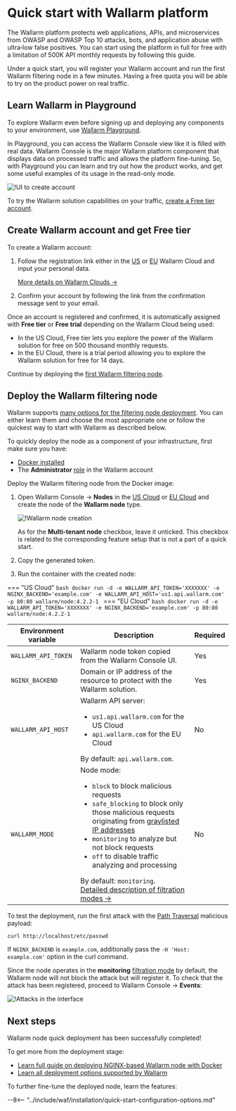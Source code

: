 [operation-mode-rule-docs]:         user-guides/rules/wallarm-mode-rule.md
[filtration-modes-docs]:            admin-en/configure-wallarm-mode.md
[graylist-docs]:                    user-guides/ip-lists/graylist.md
[wallarm-cloud-docs]:               about-wallarm/overview.md#cloud
[user-roles-docs]:                  user-guides/settings/users.md
[rules-docs]:                       user-guides/rules/intro.md
[ip-lists-docs]:                    user-guides/ip-lists/overview.md
[integration-docs]:                 user-guides/settings/integrations/integrations-intro.md
[trigger-docs]:                     user-guides/triggers/triggers.md
[application-docs]:                 user-guides/settings/applications.md
[events-docs]:                      user-guides/events/check-attack.md
[sqli-attack-desc]:                 attacks-vulns-list.md#sql-injection
[xss-attack-desc]:                  attacks-vulns-list.md#crosssite-scripting-xss
[enable-libdetection-docs]:         admin-en/configure-parameters-en.md#wallarm_enable_libdetection

# Quick start with Wallarm platform

The Wallarm platform protects web applications, APIs, and microservices from OWASP and OWASP Top 10 attacks, bots, and application abuse with ultra‑low false positives. You can start using the platform in full for free with a limitation of 500K API monthly requests by following this guide.

Under a quick start, you will register your Wallarm account and run the first Wallarm filtering node in a few minutes. Having a free quota you will be able to try on the product power on real traffic.

## Learn Wallarm in Playground

To explore Wallarm even before signing up and deploying any components to your environment, use [Wallarm Playground](https://my.us1.wallarm.com/playground).

In Playground, you can access the Wallarm Console view like it is filled with real data. Wallarm Console is the major Wallarm platform component that displays data on processed traffic and allows the platform fine-tuning. So, with Playground you can learn and try out how the product works, and get some useful examples of its usage in the read-only mode.

![!UI to create account](images/playground.png)

To try the Wallarm solution capabilities on your traffic, [create a Free tier account](#create-wallarm-account-and-get-free-tier).

## Create Wallarm account and get Free tier

To create a Wallarm account:

1. Follow the registration link either in the [US](https://us1.my.wallarm.com/signup) or [EU](https://my.wallarm.com/signup) Wallarm Cloud and input your personal data.

    [More details on Wallarm Clouds →](about-wallarm/overview.md#cloud)
1. Confirm your account by following the link from the confirmation message sent to your email.

Once an account is registered and confirmed, it is automatically assigned with **Free tier** or **Free trial** depending on the Wallarm Cloud being used:

* In the US Cloud, Free tier lets you explore the power of the Wallarm solution for free on 500 thousand monthly requests.
* In the EU Cloud, there is a trial period allowing you to explore the Wallarm solution for free for 14 days.

Continue by deploying the [first Wallarm filtering node](#deploy-the-wallarm-filtering-node).

## Deploy the Wallarm filtering node

Wallarm supports [many options for the filtering node deployment](installation/supported-deployment-options.md). You can either learn them and choose the most appropriate one or follow the quickest way to start with Wallarm as described below.

To quickly deploy the node as a component of your infrastructure, first make sure you have:

* [Docker installed](https://docs.docker.com/engine/install/)
* The **Administrator** [role][user-roles-docs] in the Wallarm account

Deploy the Wallarm filtering node from the Docker image:

1. Open Wallarm Console → **Nodes** in the [US Cloud](https://us1.my.wallarm.com/nodes) or [EU Cloud](https://my.wallarm.com/nodes) and create the node of the **Wallarm node** type.

    ![!Wallarm node creation](images/create-wallarm-node-empty-list.png)

    As for the **Multi-tenant node** checkbox, leave it unticked. This checkbox is related to the corresponding feature setup that is not a part of a quick start.
1. Copy the generated token.
1. Run the container with the created node:

=== "US Cloud"
    ```bash
    docker run -d -e WALLARM_API_TOKEN='XXXXXXX' -e NGINX_BACKEND='example.com' -e WALLARM_API_HOST='us1.api.wallarm.com' -p 80:80 wallarm/node:4.2.2-1
    ```
=== "EU Cloud"
    ```bash
    docker run -d -e WALLARM_API_TOKEN='XXXXXXX' -e NGINX_BACKEND='example.com' -p 80:80 wallarm/node:4.2.2-1
    ```

Environment variable | Description| Required
--- | ---- | ----
`WALLARM_API_TOKEN` | Wallarm node token copied from the Wallarm Console UI. | Yes
`NGINX_BACKEND` | Domain or IP address of the resource to protect with the Wallarm solution. | Yes
`WALLARM_API_HOST` | Wallarm API server:<ul><li>`us1.api.wallarm.com` for the US Cloud</li><li>`api.wallarm.com` for the EU Cloud</li></ul>By default: `api.wallarm.com`. | No
`WALLARM_MODE` | Node mode:<ul><li>`block` to block malicious requests</li><li>`safe_blocking` to block only those malicious requests originating from [graylisted IP addresses][graylist-docs]</li><li>`monitoring` to analyze but not block requests</li><li>`off` to disable traffic analyzing and processing</li></ul>By default: `monitoring`.<br>[Detailed description of filtration modes →][filtration-modes-docs] | No

To test the deployment, run the first attack with the [Path Traversal](attacks-vulns-list.md#path-traversal) malicious payload:

```
curl http://localhost/etc/passwd
```

If `NGINX_BACKEND` is `example.com`, additionally pass the `-H 'Host: example.com'` option in the curl command.

Since the node operates in the **monitoring** [filtration mode](admin-en/configure-wallarm-mode.md#available-filtration-modes) by default, the Wallarm node will not block the attack but will register it. To check that the attack has been registered, proceed to Wallarm Console → **Events**:

![!Attacks in the interface](images/admin-guides/test-attacks-quickstart.png)

## Next steps

Wallarm node quick deployment has been successfully completed!

To get more from the deployment stage:

* [Learn full guide on deploying NGINX-based Wallarm node with Docker](admin-en/installation-docker-en.md)
* [Learn all deployment options supported by Wallarm](installation/supported-deployment-options.md)

To further fine-tune the deployed node, learn the features:

--8<-- "../include/waf/installation/quick-start-configuration-options.md"
